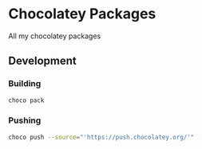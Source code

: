 # Chocolatey Packages

All my chocolatey packages

## Development

### Building

```sh
choco pack
```

### Pushing

```sh
choco push --source="'https://push.chocolatey.org/'"
```
